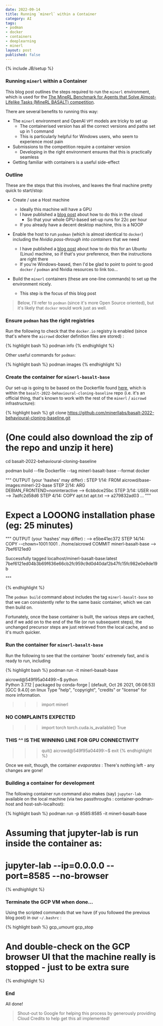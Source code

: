 ```yaml
---
date: 2022-09-14
title: Running `minerl` within a Container
category: AI
tags:
- podman
- docker
- containers
- deeplearning
- minerl
layout: post
published: false
---
```

{% include JB/setup %}

### Running `minerl` within a Container

This blog post outlines the steps required to run the `minerl` environment,
which is used for the [The MineRL Benchmark for Agents that Solve Almost-Lifelike Tasks (MineRL BASALT) competition](https://www.aicrowd.com/challenges/neurips-2022-minerl-basalt-competition).

There are several benefits to running this way:

* The `minerl` environment and OpenAI `VPT` models are tricky to set up
  + The containerised version has all the correct versions and paths set up in 1 command
  + This is particularly helpful for Windows users, who seem to experience most pain
* Submissions to the competition require a container version
  + Developing in the right environment ensures that this is practically seamless
* Getting familiar with containers is a useful side-effect



### Outline

These are the steps that this involves, and leaves the final machine pretty quick to start/stop:

* Create / use a Host machine
  + Ideally this machine will have a GPU
  + I have published a [blog post](/oss/2022/09/02/gcp-host-with-convenience-scripts) about how to do this in the cloud
    - So that your whole GPU-based set-up runs for 22c per hour
  + If you already have a decent desktop machine, this is a NOOP
  
* Enable the host to run `podman` (which is almost identical to `docker`) including the *Nvidia pass-through into containers* that we need
  + I have published a [blog post](/oss/2022/09/13/gcp-host-with-nvidia-podman) about how to do this for an Ubuntu (Linux) machine, 
    so if that's your preference, then the instructions are right there
  + If you're Windows-based, then I'd be glad to point to point to good `docker` / `podman` and Nvidia resources to link too...

* Build the `minerl` containers (these are one-line commands) to set up the environment nicely.
  + This step is the focus of this blog post
  

> Below, I'll refer to `podman` (since it's more Open Source oriented), but it's likely that `docker` would work just as well.


### Ensure `podman` has the right registries

Run the following to check that the `docker.io` registry is enabled 
(since that's where the `aicrowd` docker definition files are stored) :

{% highlight bash %}
podman info
{% endhighlight %}

Other useful commands for `podman`:

{% highlight bash %}
podman images
{% endhighlight %}


### Create the container for `minerl-basalt-base`

Our set-up is going to be based on the 
Dockerfile found [here](https://github.com/minerllabs/basalt-2022-behavioural-cloning-baseline/blob/main/Dockerfile),
which is within the `basalt-2022-behavioural-cloning-baseline` repo 
(i.e. it's an official thing, that's known to work with the rest of the `minerl` / `aicrowd` infrastructure): 

{% highlight bash %}
git clone https://github.com/minerllabs/basalt-2022-behavioural-cloning-baseline.git
# (One could also download the zip of the repo and unzip it here)

cd basalt-2022-behavioural-cloning-baseline

podman build --file Dockerfile --tag minerl-basalt-base --format docker 

""" OUTPUT (your 'hashes' may differ) :
STEP 1/14: FROM aicrowd/base-images:minerl-22-base
STEP 2/14: ARG DEBIAN_FRONTEND=noninteractive
--> 6cbbdce25bc
STEP 3/14: USER root
--> 7adfc2d58d6
STEP 4/14: COPY apt.txt apt.txt
--> a279832ad03
...
"""
# Expect a LOOONG installation phase (eg: 25 minutes)
""" OUTPUT  (your 'hashes' may differ) : 
--> e5be41ec372
STEP 14/14: COPY --chown=1001:1001 . /home/aicrowd
COMMIT minerl-basalt-base
--> 7bef6121ed0

Successfully tagged localhost/minerl-basalt-base:latest
7bef6121ed04b3b69f636e66cb2fc959c9d0d40daf2b47fc15fc982e0e9de19b

"""

{% endhighlight %}

The `podman build` command about includes the tag `minerl-basalt-base` so that we can consistently 
refer to the same basic container, which we can then build on.

Fortunately, once the base container is built, the various steps are cached, 
and if we add on to the end of the file (or run subsequent steps), the unchanged precursor steps
are just retrieved from the local cache, and so it's much quicker.


### Run the container for `minerl-basalt-base`

Run the following to see that the container 'boots' extremely fast, and is ready to run, including 

{% highlight bash %}
podman run -it minerl-basalt-base

aicrowd@549f95a04499:~$ python    
Python 3.7.12 | packaged by conda-forge | (default, Oct 26 2021, 06:08:53) 
[GCC 9.4.0] on linux
Type "help", "copyright", "credits" or "license" for more information.
>>> import minerl 
### NO COMPLAINTS EXPECTED
>>> import torch
>>> torch.cuda.is_available()
True
### THIS ^^ IS THE WINNING LINE FOR GPU CONNECTIVITY
>>> quit()
aicrowd@549f95a04499:~$ exit
{% endhighlight %}

Once we exit, though, the container *evaporates* : There's nothing left - any changes are gone!


### Building a container for development






The following container run command also makes (say) `jupyter-lab` available on the local machine (via two passthroughs : container-podman-host and host-ssh-localhost):

{% highlight bash %}
podman run -p 8585:8585 -it minerl-basalt-base

# Assuming that jupyter-lab is run inside the container as:
# jupyter-lab --ip=0.0.0.0 --port=8585 --no-browser
{% endhighlight %}



### Terminate the GCP VM when done...

Using the scripted commands that we have (if you followed the previous blog post) in our `~/.bashrc` :

{% highlight bash %}
gcp_umount
gcp_stop
# And double-check on the GCP browser UI that the machine really is stopped - just to be extra sure
{% endhighlight %}



### End

All done!

>  Shout-out to Google for helping this process by generously providing Cloud Credits to help get this all implemented!

